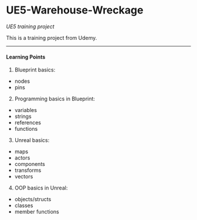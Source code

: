 # UE5-Warehouse-Wreckage

*UE5 training project*

This is a training project from Udemy.

--------------------------------------

#### Learning Points
1. Blueprint basics:  
  * nodes  
  * pins
2. Programming basics in Blueprint:  
  * variables  
  * strings  
  * references  
  * functions
3. Unreal basics:  
  * maps  
  * actors  
  * components  
  * transforms  
  * vectors
4. OOP basics in Unreal:  
  * objects/structs  
  * classes  
  * member functions
